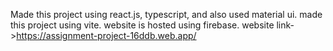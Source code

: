 Made this project using react.js, typescript, and also used material ui.
made this project using vite.
website is hosted using firebase.
website link->https://assignment-project-16ddb.web.app/
